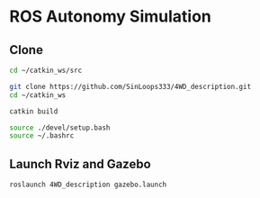 # ROS Autonomy Simulation

## Clone


```bash
cd ~/catkin_ws/src
```
```bash
git clone https://github.com/SinLoops333/4WD_description.git
cd ~/catkin_ws 
```

```bash
catkin build 
```

```bash
source ./devel/setup.bash
source ~/.bashrc 
```

## Launch Rviz and Gazebo
```bash
roslaunch 4WD_description gazebo.launch 
```
